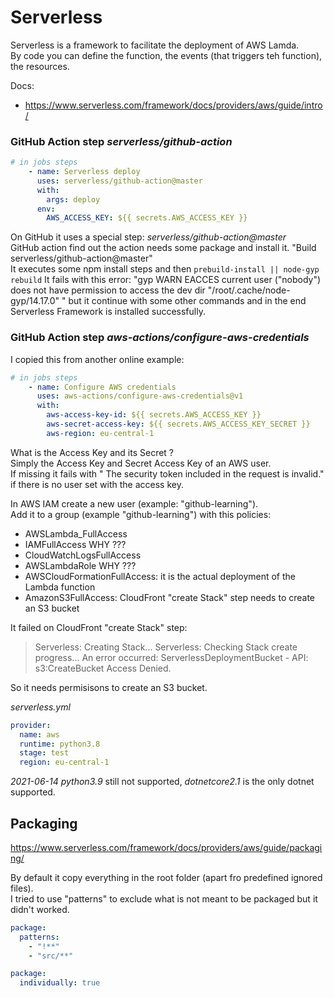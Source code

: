 # Serverless

Serverless is a framework to facilitate the deployment of AWS Lamda.  
By code you can define the function, the events (that triggers teh function), the resources.  

Docs:
- https://www.serverless.com/framework/docs/providers/aws/guide/intro/


### GitHub Action step _serverless/github-action_
```yaml
# in jobs steps
    - name: Serverless deploy
      uses: serverless/github-action@master
      with: 
        args: deploy
      env: 
        AWS_ACCESS_KEY: ${{ secrets.AWS_ACCESS_KEY }}
```

On GitHub it uses a special step: _serverless/github-action@master_  
GitHub action find out the action needs some package and install it. 
"Build serverless/github-action@master"   
It executes some npm install steps and then ``prebuild-install || node-gyp rebuild``
It fails with this error: "gyp WARN EACCES current user ("nobody") does not have permission to access the dev dir "/root/.cache/node-gyp/14.17.0" " but it continue with some other commands and in the end Serverless Framework is installed successfully.  

### GitHub Action step _aws-actions/configure-aws-credentials_

I copied this from another online example:

```yaml
# in jobs steps
    - name: Configure AWS credentials
      uses: aws-actions/configure-aws-credentials@v1
      with: 
        aws-access-key-id: ${{ secrets.AWS_ACCESS_KEY }}
        aws-secret-access-key: ${{ secrets.AWS_ACCESS_KEY_SECRET }}
        aws-region: eu-central-1
```

What is the Access Key and its Secret ?  
Simply the Access Key and Secret Access Key of an AWS user.  
If missing it fails with " The security token included in the request is invalid." if there is no user set with the access key.  

In AWS IAM create a new user (example: "github-learning").  
Add it to a group (example "github-learning") with this policies:
- AWSLambda_FullAccess
- IAMFullAccess   WHY ???
- CloudWatchLogsFullAccess 
- AWSLambdaRole   WHY ???
- AWSCloudFormationFullAccess: it is the actual deployment of the Lambda function
- AmazonS3FullAccess: CloudFront "create Stack" step needs to create an S3 bucket

It failed on CloudFront "create Stack" step:
> Serverless: Creating Stack...
> Serverless: Checking Stack create progress...
> An error occurred: ServerlessDeploymentBucket - API: s3:CreateBucket Access Denied.

So it needs permisisons to create an S3 bucket.  

_serverless.yml_
```yaml
provider:
  name: aws
  runtime: python3.8 
  stage: test
  region: eu-central-1
```

_2021-06-14_
_python3.9_ still not supported, _dotnetcore2.1_ is the only dotnet supported.

## Packaging
https://www.serverless.com/framework/docs/providers/aws/guide/packaging/

By default it copy everything in the root folder (apart fro predefined ignored files).  
I tried to use "patterns" to exclude what is not meant to be packaged but it didn't worked.
```yaml
package:
  patterns:
    - "!**"
    - "src/**"
```

```yaml
package:
  individually: true
```